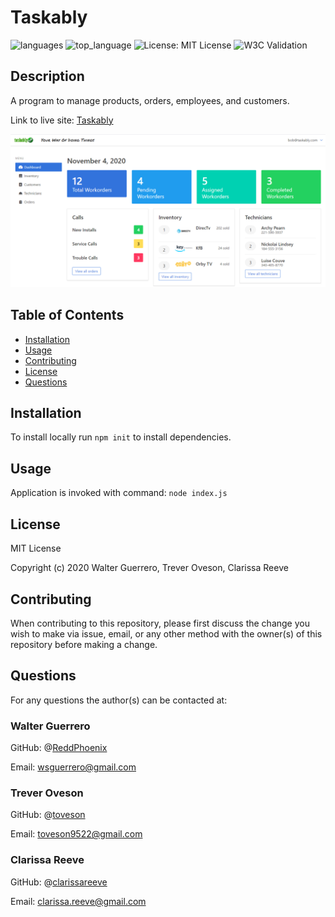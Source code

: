 # Taskably

![languages](https://img.shields.io/github/languages/count/ReddPhoenix/taskably) ![top_language](https://img.shields.io/github/languages/top/ReddPhoenix/taskably) ![License: MIT License](https://img.shields.io/badge/License-MIT%20License-blue.svg) ![W3C Validation](https://img.shields.io/w3c-validation/default?targetUrl=https%3A%2F%2Farcane-wildwood-67330.herokuapp.com%2F)

## Description

A program to manage products, orders, employees, and customers.

Link to live site: [Taskably](https://arcane-wildwood-67330.herokuapp.com/)

![Dashboard](/public/assets/images/Dashboard.png)

## Table of Contents

* [Installation](#installation)
* [Usage](#usage)
* [Contributing](#contributing)
* [License](#license)
* [Questions](#questions)

## Installation

To install locally run `npm init` to install dependencies.

## Usage

Application is invoked with command: `node index.js`

## License

MIT License

Copyright (c) 2020 Walter Guerrero, Trever Oveson, Clarissa Reeve

## Contributing

When contributing to this repository, please first discuss the change you wish to make via issue, email, or any other method with the owner(s) of this repository before making a change.

## Questions

For any questions the author(s) can be contacted at:

### Walter Guerrero

GitHub: @[ReddPhoenix](https://github.com/ReddPhoenix)

Email: wsguerrero@gmail.com

### Trever Oveson

GitHub: @[toveson](https://github.com/toveson)

Email: toveson9522@gmail.com

### Clarissa Reeve

GitHub: @[clarissareeve](https://github.com/clarissareeve)

Email: clarissa.reeve@gmail.com